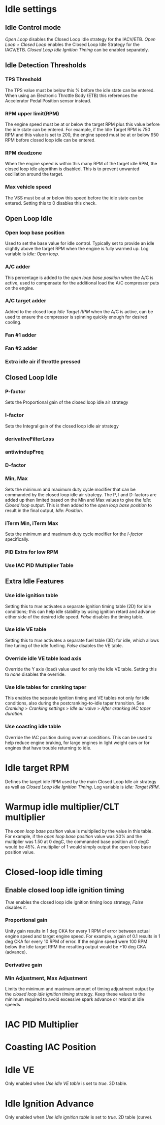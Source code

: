 # Idle settings
## Idle Control mode
_Open Loop_ disables the Closed Loop Idle strategy for the IACV/ETB. _Open Loop + Closed Loop_ enables the Closed Loop Idle Strategy for the IACV/ETB. _Closed Loop Idle Ignition Timing_ can be enabled separately.

## Idle Detection Thresholds
### TPS Threshold
The TPS value must be below this % before the idle state can be entered. When using an Electronic Throttle Body (ETB) this references the Accelerator Pedal Position sensor instead.

### RPM upper limit(RPM)
The engine speed must be at or below the target RPM plus this value before the idle state can be entered. For example, if the Idle Target RPM is 750 RPM and this value is set to 200, the engine speed must be at or below 950 RPM before closed loop idle can be entered.

### RPM deadzone
When the engine speed is within this many RPM of the target idle RPM, the closed loop idle algorithm is disabled. This is to prevent unwanted oscillation around the target.

### Max vehicle speed
The VSS must be at or below this speed before the idle state can be entered. Setting this to 0 disables this check.

## Open Loop Idle

### Open loop base position
Used to set the base value for idle control. Typically set to provide an idle slightly above the target RPM when the engine is fully warmed up. Log variable is _Idle: Open loop_.

### A/C adder
This percentage is added to the _open loop base position_ when the A/C is active, used to compensate for the additional load the A/C compressor puts on the engine.

### A/C target adder
Added to the closed loop _Idle Target RPM_ when the A/C is active, can be used to ensure the compressor is spinning quickly enough for desired cooling.

### Fan #1 adder

### Fan #2 adder

### Extra idle air if throttle pressed

## Closed Loop Idle
### P-factor
Sets the Proportional gain of the closed loop idle air strategy

### I-factor
Sets the Integral gain of the closed loop idle air strategy

### derivativeFilterLoss
### antiwindupFreq
### D-factor
### Min, Max
Sets the minimum and maximum duty cycle modifier that can be commanded by the closed loop idle air strategy. The P, I and D-factors are added up then limited based on the Min and Max values to give the _Idle: Closed loop_ output. This is then added to the _open loop base position_ to result in the final output, _Idle: Position_.

### iTerm Min, iTerm Max
Sets the minimum and maximum duty cycle modifier for the _I-factor_ specifically.

### PID Extra for low RPM
### Use IAC PID Multiplier Table

## Extra Idle Features
### Use idle ignition table
Setting this to _true_ activates a separate ignition timing table (2D) for idle conditions; this can help idle stability by using ignition retard and advance either side of the desired idle speed. _False_ disables the timing table.

### Use idle VE table
Setting this to _true_ activates a separate fuel table (3D) for idle, which allows fine tuning of the idle fuelling. _False_ disables the VE table.

### Override idle VE table load axis
Override the Y axis (load) value used for only the Idle VE table. Setting this to _none_ disables the override.

### Use idle tables for cranking taper
This enables the separate ignition timing and VE tables not only for idle conditions, also during the postcranking-to-idle taper transition. See _Cranking_ > _Cranking settings_ > _Idle air valve_ > _After cranking IAC taper duration_.

### Use coasting idle table
Override the IAC position during overrun conditions. This can be used to help reduce engine braking, for large engines in light weight cars or for engines that have trouble returning to idle.

# Idle target RPM
Defines the target idle RPM used by the main Closed Loop Idle air strategy as well as _Closed Loop Idle Ignition Timing_. Log variable is _Idle: Target RPM_.

# Warmup idle multiplier/CLT multiplier
The _open loop base position_ value is multiplied by the value in this table. For example, if the _open loop base position_ value was 30% and the multiplier was 1.50 at 0 degC, the commanded base position at 0 degC would be 45%. A multiplier of 1 would simply output the open loop base position value.

# Closed-loop idle timing
## Enable closed loop idle ignition timing
_True_ enables the closed loop idle ignition timing loop strategy, _False_ disables it.

### Proportional gain
Unity gain results in 1 deg CKA for every 1 RPM of error between actual engine speed and target engine speed. For example, a gain of 0.1 results in 1 deg CKA for every 10 RPM of error. If the engine speed were 100 RPM below the Idle target RPM the resulting output would be +10 deg CKA (advance).

### Derivative gain
### Min Adjustment, Max Adjustment
Limits the minimum and maximum amount of timing adjustment output by the _closed loop idle ignition timing_ strategy. Keep these values to the minimum required to avoid excessive spark advance or retard at idle speeds.

# IAC PID Multiplier

# Coasting IAC Position

# Idle VE
Only enabled when _Use idle VE table_ is set to _true_. 3D table.

# Idle Ignition Advance
Only enabled when _Use idle ignition table_ is set to _true_. 2D table (curve).

